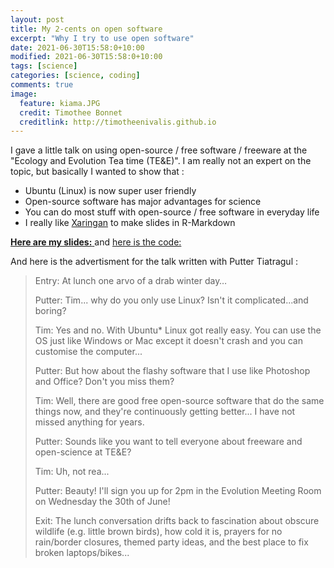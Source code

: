 ```yaml
---
layout: post
title: My 2-cents on open software
excerpt: "Why I try to use open software"
date: 2021-06-30T15:58:0+10:00
modified: 2021-06-30T15:58:0+10:00
tags: [science]
categories: [science, coding]
comments: true
image:
  feature: kiama.JPG
  credit: Timothee Bonnet
  creditlink: http://timotheenivalis.github.io
---
```


I gave a little talk on using open-source / free software / freeware at the "Ecology and Evolution Tea time (TE&E)". 
I am really not an expert on the topic, but basically I wanted to show that :

* Ubuntu (Linux) is now super user friendly
* Open-source software has major advantages for science
* You can do most stuff with open-source / free software in everyday life
* I really like [Xaringan](https://github.com/yihui/xaringan) to make slides in R-Markdown

[**Here are my slides:** ](http://timotheenivalis.github.io/Rnotebooks/openstuff.html) and 
[here is the code: ](https://github.com/timotheenivalis/OpenStuff_TEE)


And here is the advertisment for the talk written with Putter Tiatragul :

> Entry: At lunch one arvo of a drab winter day…
>
>
> Putter: Tim... why do you only use Linux? Isn't it complicated...and boring?
>
> Tim: Yes and no. With Ubuntu* Linux got really easy. You can use the OS just like Windows or Mac except it doesn't crash and you can customise the computer...
>
> Putter: But how about the flashy software that I use like Photoshop and Office? Don't you miss them?
>
> Tim: Well, there are good free open-source software that do the same things now, and they're continuously getting better... I have not missed anything for years.
>
> Putter: Sounds like you want to tell everyone about freeware and open-science at TE&E?
>
> Tim: Uh, not rea...
>
> Putter: Beauty! I'll sign you up for 2pm in the Evolution Meeting Room on Wednesday the 30th of June!
>
>
> Exit: The lunch conversation drifts back to fascination about obscure wildlife (e.g. little brown birds), how cold it is, prayers for no rain/border closures, themed party ideas, and the best place to fix broken laptops/bikes...


